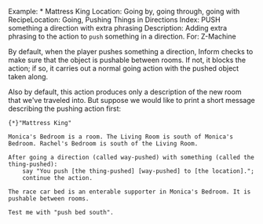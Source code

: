 Example: * Mattress King
Location: Going by, going through, going with
RecipeLocation: Going, Pushing Things in Directions
Index: PUSH something a direction with extra phrasing
Description: Adding extra phrasing to the action to ``push`` something in a direction.
For: Z-Machine

  
By default, when the player pushes something a direction, Inform checks to make sure that the object is pushable between rooms. If not, it blocks the action; if so, it carries out a normal going action with the pushed object taken along.

  
Also by default, this action produces only a description of the new room that we've traveled into. But suppose we would like to print a short message describing the pushing action first:

  

``` inform7
{*}"Mattress King"

Monica's Bedroom is a room. The Living Room is south of Monica's Bedroom. Rachel's Bedroom is south of the Living Room.

After going a direction (called way-pushed) with something (called the thing-pushed):
	say "You push [the thing-pushed] [way-pushed] to [the location].";
	continue the action.

The race car bed is an enterable supporter in Monica's Bedroom. It is pushable between rooms.

Test me with "push bed south".
```

